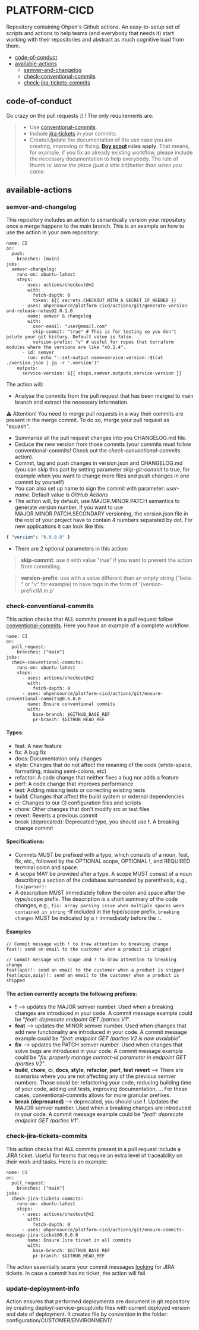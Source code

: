 # PLATFORM-CICD

Repository containing Ohpen's Github actions. An easy-to-setup set of scripts and actions to help teams (and everybody that needs it) start working with their repositories and abstract as much cognitive load from them.

- [code-of-conduct](#code-of-conduct)
- [available-actions](#available-actions)
  - [semver-and-changelog](#semver-and-changelog)
  - [check-conventional-commits](#check-conventional-commits)
  - [check-jira-tickets-commits](#check-jira-tickets-commits)

## code-of-conduct

Go crazy on the pull requests :) ! The only requirements are:

> - Use [conventional-commits](#check-conventional-commits).
> - Include [jira-tickets](#check-jira-tickets-commits) in your commits.
> - Create/Update the documentation of the use case you are creating, improving or fixing. **[Boy scout](https://biratkirat.medium.com/step-8-the-boy-scout-rule-robert-c-martin-uncle-bob-9ac839778385) rules apply**. That means, for example, if you fix an already existing workflow, please include the necessary documentation to help everybody. The rule of thumb is: _leave the place (just a little bit)better than when you came_.

## available-actions

### semver-and-changelog

This repository includes an action to semantically version your repository once a merge happens to the main branch. This is an example on how to use the action in your own repository:

```
name: CD
on:
  push:
    branches: [main]
jobs:
  semver-changelog:
    runs-on: ubuntu-latest
    steps:
      - uses: actions/checkout@v2
        with:
          fetch-depth: 0
          token: ${{ secrets.CHECKOUT_WITH_A_SECRET_IF_NEEDED }}
      - uses: ohpensource/platform-cicd/actions/git/generate-version-and-release-notes@2.0.1.0
        name: semver & changelog
        with:
          user-email: "user@email.com"
          skip-commit: "true" # This is for testing so you don't polute your git history. Default value is false.
          version-prefix: "v" # useful for repos that terraform modules where the versions are like "v0.2.4".
      - id: semver
        run: echo "::set-output name=service-version::$(cat ./version.json | jq -r '.version')"
    outputs:
      service-version: ${{ steps.semver.outputs.service-version }}
```

The action will:

- Analyse the commits from the pull request that has been merged to main branch and extract the necessary information.

:warning: Attention! You need to merge pull requests in a way their commits are present in the merge commit. To do so, merge your pull request as "squash".

- Summarise all the pull request changes into you CHANGELOG.md file.
- Deduce the new version from those commits (your commits must follow conventional-commits! Check out the _check-conventional-commits_ action).
- Commit, tag and push changes in version.json and CHANGELOG.md (you can skip this part by setting parameter _skip-git-commit_ to true, for example when you want to change more files and push changes in one commit by yourself)
- You can also set up name to sign the commit with parameter: _user-name_. Default value is _GitHub Actions_
- The action will, by default, use MAJOR.MINOR.PATCH semantics to generate version number, if you want to use MAJOR.MINOR.PATCH.SECONDARY versioning, the version.json file in the root of your project have to contain 4 numbers separated by dot. For new applications it can look like this:

```yaml
{ "version": "0.0.0.0" }
```

- There are 2 optional parameters in this action:

> **skip-commit**: use it with value "true" if you want to prevent the action from commiting.

> **version-prefix**: use with a value different than an empty string ("beta-" or "v" for example) to have tags in the form of '{version-prefix}M.m.p'

### check-conventional-commits

This action checks that ALL commits present in a pull request follow [conventional-commits](https://www.conventionalcommits.org/en/v1.0.0/). Here you have an example of a complete workflow:

```
name: CI
on:
  pull_request:
    branches: ["main"]
jobs:
  check-conventional-commits:
    runs-on: ubuntu-latest
    steps:
      - uses: actions/checkout@v2
        with:
          fetch-depth: 0
      - uses: ohpensource/platform-cicd/actions/git/ensure-conventional-commits@0.6.0.0
        name: Ensure conventional commits
        with:
          base-branch: $GITHUB_BASE_REF
          pr-branch: $GITHUB_HEAD_REF
```

#### Types:

- feat: A new feature
- fix: A bug fix
- docs: Docume­ntation only changes
- style: Changes that do not affect the meaning of the code (white­-space, format­ting, missing semi-c­olons, etc)
- refactor: A code change that neither fixes a bug nor adds a feature
- perf: A code change that improves perfor­mance
- test: Adding missing tests or correcting existing tests
- build: Changes that affect the build system or external depend­encies
- ci: Changes to our CI config­uration files and scripts
- chore: Other changes that don't modify src or test files
- revert: Reverts a previous commit
- break (deprecated): Deprecated type, you should use **!**. A breaking change commit

#### Specifications:

- Commits MUST be prefixed with a type, which consists of a noun, feat, fix, etc., followed by the OPTIONAL scope, OPTIONAL !, and REQUIRED terminal colon and space.
- A scope MAY be provided after a type. A scope MUST consist of a noun describing a section of the codebase surrounded by parenthesis, e.g., `fix(parser):`
- A description MUST immediately follow the colon and space after the type/scope prefix. The description is a short summary of the code changes, e.g., `fix: array parsing issue when multiple spaces were contained in string`
  -If included in the type/scope prefix, `breaking changes` MUST be indicated by a `!` immediately before the `:`.

#### Examples

```
// Commit message with ! to draw attention to breaking change
feat!: send an email to the customer when a product is shipped

// Commit message with scope and ! to draw attention to breaking change
feat(api)!: send an email to the customer when a product is shipped
feat(apix,apiy)!: send an email to the customer when a product is shipped

```

#### The action currently accepts the following prefixes:

- **!** --> updates the MAJOR semver number. Used when a breaking changes are introduced in your code. A commit message example could be "_feat!: deprecate endpoint GET /parties V1_".
- **feat** --> updates the MINOR semver number. Used when changes that add new functionality are introduced in your code. A commit message example could be "_feat: endpoint GET /parties V2 is now available_".
- **fix** --> updates the PATCH semver number. Used when changes that solve bugs are introduced in your code. A commit message example could be "_fix: properly manage contact-id parameter in endpoint GET /parties V2_".
- **build**, **chore**, **ci**, **docs**, **style**, **refactor**, **perf**, **test** **revert** --> There are scenarios where you are not affecting any of the previous semver numbers. Those could be: refactoring your code, reducing building time of your code, adding unit tests, improving documentation, ... For these cases, conventional-commits allows for more granular prefixes.
- **break (deprecated)** --> deprecated, you should use **!**. Updates the MAJOR semver number. Used when a breaking changes are introduced in your code. A commit message example could be "_feat!: deprecate endpoint GET /parties V1_".

### check-jira-tickets-commits

This action checks that ALL commits present in a pull request include a JIRA ticket. Useful for teams that require an extra level of traceability on their work and tasks. Here is an example:

```
name: CI
on:
  pull_request:
    branches: ["main"]
jobs:
  check-jira-tickets-commits:
    runs-on: ubuntu-latest
    steps:
      - uses: actions/checkout@v2
        with:
          fetch-depth: 0
      - uses: ohpensource/platform-cicd/actions/git/ensure-commits-message-jira-ticket@0.6.0.0
        name: Ensure Jira ticket in all commits
        with:
          base-branch: $GITHUB_BASE_REF
          pr-branch: $GITHUB_HEAD_REF
```

The action essentially scans your commit messages [looking](https://stackoverflow.com/questions/19322669/regular-expression-for-a-jira-identifier) for JIRA tickets. In case a commit has no ticket, the action will fail.

### update-deployment-info

Action ensures that performed deployments are document in git repository by creating deploy(-service-group).info files with current deployed version and date of deployment.
It creates file by convention in the folder: configuration/$CUSTOMER/$ENVIRONMENT/
